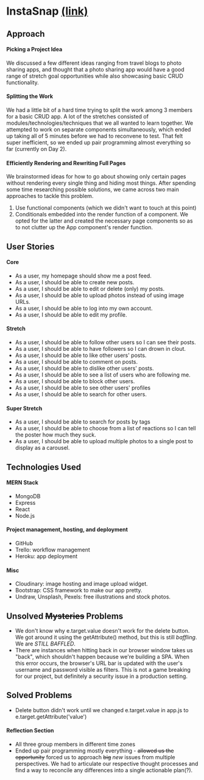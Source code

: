 # InstaSnap [(link)](http://instasnap-ga.herokuapp.com)

## Approach
#### Picking a Project Idea
We discussed a few different ideas ranging from travel blogs to photo sharing apps, and thought that a photo sharing app would have a good range of stretch goal opportunities while also showcasing basic CRUD functionality.

#### Splitting the Work
We had a little bit of a hard time trying to split the work among 3 members for a basic CRUD app. A lot of the stretches consisted of modules/technologies/techniques that we all wanted to learn together. We attempted to work on separate components simultaneously, which ended up taking all of 5 minutes before we had to reconvene to test. That felt super inefficient, so we ended up pair programming almost everything so far (currently on Day 2).

#### Efficiently Rendering and Rewriting Full Pages
We brainstormed ideas for how to go about showing only certain pages without rendering every single thing and hiding most things. After spending some time researching possible solutions, we came across two main approaches to tackle this problem.
 1. Use functional components (which we didn't want to touch at this point)
 2. Conditionals embedded into the render function of a component.
We opted for the latter and created the necessary page components so as to not clutter up the App component's render function.

## User Stories
#### Core
- As a user, my homepage should show me a post feed.
- As a user, I should be able to create new posts.
- As a user, I should be able to edit or delete (only) my posts.
- As a user, I should be able to upload photos instead of using image URLs.
- As a user, I should be able to log into my own account.
- As a user, I should be able to edit my profile.

#### Stretch
- As a user, I should be able to follow other users so I can see their posts.
- As a user, I should be able to have followers so I can drown in clout.
- As a user, I should be able to like other users' posts.
- As a user, I should be able to comment on posts.
- As a user, I should be able to dislike other users' posts.
- As a user, I should be able to see a list of users who are following me.
- As a user, I should be able to block other users.
- As a user, I should be able to see other users' profiles
- As a user, I should be able to search for other users.

#### Super Stretch
- As a user, I should be able to search for posts by tags
- As a user, I should be able to choose from a list of reactions so I can tell the poster how much they suck.
- As a user, I should be able to upload multiple photos to a single post to display as a carousel.

## Technologies Used
#### MERN Stack
- MongoDB
- Express
- React
- Node.js

#### Project management, hosting, and deployment
- GitHub
- Trello: workflow management
- Heroku: app deployment

#### Misc
- Cloudinary: image hosting and image upload widget.
- Bootstrap: CSS framework to make our app pretty.
- Undraw, Unsplash, Pexels: free illustrations and stock photos.

## Unsolved ~~Mysteries~~ Problems
- We don't know why e.target.value doesn't work for the delete button. We got around it using the getAttribute() method, but this is still <em>baffling</em>. We are <em>STILL BAFFLED</em>.
- There are instances when hitting back in our browser window takes us "back", which shouldn't happen because we're building a SPA. When this error occurs, the browser's URL bar is updated with the user's username and password visible as filters. This is not a game breaking for our project, but definitely a security issue in a production setting.

## Solved Problems
- Delete button didn't work until we changed e.target.value in app.js to e.target.getAttribute('value')

#### Reflection Section
- All three group members in different time zones
- Ended up pair programming mostly everything - ~~allowed us the opportunity~~ forced us to approach ~~big~~ <em>new</em> issues from multiple perspectives. We had to articulate our respective thought processes and find a way to reconcile any differences into a single actionable plan(?).
